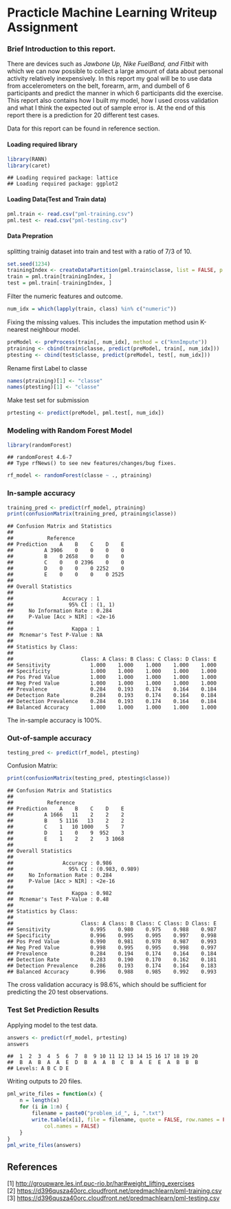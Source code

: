 Practicle Machine Learning Writeup Assignment
========================================================

### Brief Introduction to this report.

There are devices such as *Jawbone Up, Nike FuelBand, and Fitbit* with which we can now possible to collect a large amount of data about personal activity relatively inexpensively.
In this report my goal will be to use data from accelerometers on the belt, forearm, arm, and dumbell of 6 participants and predict the manner in which 6 participants did the exercise. This report also contains how I built my model, how I used cross validation and what I think the expected out of sample error is. At the end of this report there is a prediction for 20 different test cases.

Data for this report can be found in reference section.

#### Loading required library

```r
library(RANN)
library(caret)
```

```
## Loading required package: lattice
## Loading required package: ggplot2
```


#### Loading Data(Test and Train data)

```r
pml.train <- read.csv("pml-training.csv")
pml.test <- read.csv("pml-testing.csv")
```

#### Data Prepration

splitting trainig dataset into train and test with a ratio of 7/3 of 10.


```r
set.seed(1234)
trainingIndex <- createDataPartition(pml.train$classe, list = FALSE, p = 0.7)
train = pml.train[trainingIndex, ]
test = pml.train[-trainingIndex, ]
```

Filter the numeric features and outcome. 

```r
num_idx = which(lapply(train, class) %in% c("numeric"))
```

Fixing the  missing values. This includes the imputation method usin K-nearest neighbour model.


```r
preModel <- preProcess(train[, num_idx], method = c("knnImpute"))
ptraining <- cbind(train$classe, predict(preModel, train[, num_idx]))
ptesting <- cbind(test$classe, predict(preModel, test[, num_idx]))
```

Rename first Label to classe


```r
names(ptraining)[1] <- "classe"
names(ptesting)[1] <- "classe"
```


Make test set for submission


```r
prtesting <- predict(preModel, pml.test[, num_idx])
```

### Modeling with Random Forest Model


```r
library(randomForest)
```

```
## randomForest 4.6-7
## Type rfNews() to see new features/changes/bug fixes.
```

```r
rf_model <- randomForest(classe ~ ., ptraining)
```


### In-sample accuracy

```r
training_pred <- predict(rf_model, ptraining)
print(confusionMatrix(training_pred, ptraining$classe))
```

```
## Confusion Matrix and Statistics
## 
##           Reference
## Prediction    A    B    C    D    E
##          A 3906    0    0    0    0
##          B    0 2658    0    0    0
##          C    0    0 2396    0    0
##          D    0    0    0 2252    0
##          E    0    0    0    0 2525
## 
## Overall Statistics
##                                 
##                Accuracy : 1     
##                  95% CI : (1, 1)
##     No Information Rate : 0.284 
##     P-Value [Acc > NIR] : <2e-16
##                                 
##                   Kappa : 1     
##  Mcnemar's Test P-Value : NA    
## 
## Statistics by Class:
## 
##                      Class: A Class: B Class: C Class: D Class: E
## Sensitivity             1.000    1.000    1.000    1.000    1.000
## Specificity             1.000    1.000    1.000    1.000    1.000
## Pos Pred Value          1.000    1.000    1.000    1.000    1.000
## Neg Pred Value          1.000    1.000    1.000    1.000    1.000
## Prevalence              0.284    0.193    0.174    0.164    0.184
## Detection Rate          0.284    0.193    0.174    0.164    0.184
## Detection Prevalence    0.284    0.193    0.174    0.164    0.184
## Balanced Accuracy       1.000    1.000    1.000    1.000    1.000
```

The in-sample accuracy is 100%.

### Out-of-sample accuracy

```r
testing_pred <- predict(rf_model, ptesting)
```


Confusion Matrix: 

```r
print(confusionMatrix(testing_pred, ptesting$classe))
```

```
## Confusion Matrix and Statistics
## 
##           Reference
## Prediction    A    B    C    D    E
##          A 1666   11    2    2    2
##          B    5 1116   13    2    2
##          C    1   10 1000    5    7
##          D    1    0    9  952    3
##          E    1    2    2    3 1068
## 
## Overall Statistics
##                                         
##                Accuracy : 0.986         
##                  95% CI : (0.983, 0.989)
##     No Information Rate : 0.284         
##     P-Value [Acc > NIR] : <2e-16        
##                                         
##                   Kappa : 0.982         
##  Mcnemar's Test P-Value : 0.48          
## 
## Statistics by Class:
## 
##                      Class: A Class: B Class: C Class: D Class: E
## Sensitivity             0.995    0.980    0.975    0.988    0.987
## Specificity             0.996    0.995    0.995    0.997    0.998
## Pos Pred Value          0.990    0.981    0.978    0.987    0.993
## Neg Pred Value          0.998    0.995    0.995    0.998    0.997
## Prevalence              0.284    0.194    0.174    0.164    0.184
## Detection Rate          0.283    0.190    0.170    0.162    0.181
## Detection Prevalence    0.286    0.193    0.174    0.164    0.183
## Balanced Accuracy       0.996    0.988    0.985    0.992    0.993
```


The cross validation accuracy is  98.6%, which should be sufficient for predicting the 20 test observations.

### Test Set Prediction Results

Applying model to the test data.

```r
answers <- predict(rf_model, prtesting)
answers
```

```
##  1  2  3  4  5  6  7  8  9 10 11 12 13 14 15 16 17 18 19 20 
##  B  A  B  A  A  E  D  B  A  A  B  C  B  A  E  E  A  B  B  B 
## Levels: A B C D E
```


Writing outputs to 20 files.


```r
pml_write_files = function(x) {
    n = length(x)
    for (i in 1:n) {
        filename = paste0("problem_id_", i, ".txt")
        write.table(x[i], file = filename, quote = FALSE, row.names = FALSE, 
            col.names = FALSE)
    }
}
pml_write_files(answers)
```


## References
[1] http://groupware.les.inf.puc-rio.br/har#weight_lifting_exercises  
[2] https://d396qusza40orc.cloudfront.net/predmachlearn/pml-training.csv  
[3] https://d396qusza40orc.cloudfront.net/predmachlearn/pml-testing.csv
